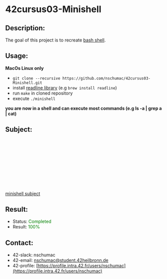 # 42cursus03-Minishell
## Description:
The goal of this project is to recreate [bash shell](https://en.wikipedia.org/wiki/Bash_(Unix_shell)). 

## Usage:
**MacOs Linux only**
- `git clone --recursive https://github.com/nschumac/42cursus03-Minishell.git`
- install [readline library](https://tiswww.case.edu/php/chet/readline/rltop.html) (e.g `brew install readline`)
- run `make` in cloned repository
- execute `./minishell`

**you are now in a shell and can execute most commands (e.g ls -a | grep a | cat)**
## Subject:
<object data="https://github.com/nschumac/42cursus03-Minishell/blob/master/subject/minishell-en.pdf" type="application/pdf" width="700px" height="700px">
    <embed src="https://github.com/nschumac/42cursus03-Minishell/blob/master/subject/minishell-en.pdf">
        <p><a href="https://github.com/nschumac/42cursus03-Minishell/blob/master/subject/minishell-en.pdf">minishell subject</a></p>
    </embed>
</object>

## Result:
- Status: <span style="color:green">Completed</span>
- Result: <span style="color:green">100%</span>

## Contact:
- 42-slack: nschumac
- 42-email: nschumac@student.42heilbronn.de
- 42-profile: [https://profile.intra.42.fr/users/nschumac](https://profile.intra.42.fr/users/nschumac)
